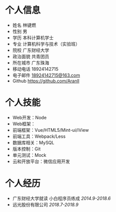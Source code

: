 # 个人信息 
- 姓名 林键燃 
- 性别 男 
- 学历 本科计算机学士 
- 专业 计算机科学与技术（实验班） 
- 院校 广东财经大学 
- 政治面貌 共青团员 
- 所在城市 广东珠海 
- 移动电话 18924142715 
- 电子邮件 18924142715@163.com 
- Github https://github.com/Aranll 
# 个人技能 
- Web开发：Node 
- Web框架： 
- 前端框架：Vue/HTML5/Mint-ui/iView 
- 前端工具：Webpack/Less 
- 数据库相关：MySQL 
- 版本控制：Git 
- 单元测试：Mock 
- 云和开放平台：微信应用开发 
# 个人经历 
- 广东财经大学就读 小白程序员练成 *2014.9-2018.6* 
- 远光股份有限公司 *2018.7-2018.9* 
